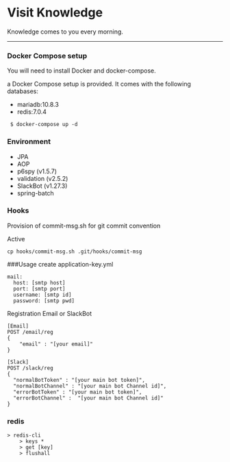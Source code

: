 # Visit Knowledge

Knowledge comes to you every morning.

---

### Docker Compose setup
You will need to install Docker and docker-compose.

a Docker Compose setup is provided. It comes with the following databases:

- mariadb:10.8.3
- redis:7.0.4

```
 $ docker-compose up -d
```


### Environment
- JPA
- AOP
- p6spy (v1.5.7)
- validation (v2.5.2)
- SlackBot (v1.27.3)
- spring-batch


### Hooks
Provision of commit-msg.sh for git commit convention

Active
```
cp hooks/commit-msg.sh .git/hooks/commit-msg
```


###Usage
create application-key.yml
```
mail:
  host: [smtp host]
  port: [smtp port]
  username: [smtp id]
  password: [smtp pwd]

```

Registration Email or SlackBot
```
[Email]
POST /email/reg
{
    "email" : "[your email]"
}

[Slack]
POST /slack/reg
{
  "normalBotToken" : "[your main bot token]",
  "normalBotChannel" : "[your main bot Channel id]",
  "errorBotToken" : "[your main bot token]",
  "errorBotChannel" :  "[your main bot Channel id]"
}
```

### redis
```
> redis-cli 
    > keys * 
    > get [key]
    > flushall 
```
